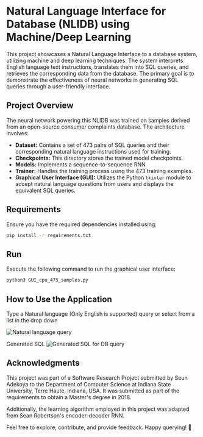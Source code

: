 # Natural Language Interface for Database (NLIDB) using Machine/Deep Learning

This project showcases a Natural Language Interface to a database system, utilizing machine and deep learning techniques. The system interprets English language text instructions, translates them into SQL queries, and retrieves the corresponding data from the database. The primary goal is to demonstrate the effectiveness of neural networks in generating SQL queries through a user-friendly interface.

## Project Overview

The neural network powering this NLIDB was trained on samples derived from an open-source consumer complaints database. The architecture involves:

- **Dataset:** Contains a set of 473 pairs of SQL queries and their corresponding natural language instructions used for training.
- **Checkpoints:** This directory stores the trained model checkpoints.
- **Models:** Implements a sequence-to-sequence RNN
- **Trainer:** Handles the training process using the 473 training examples.
- **Graphical User Interface (GUI):** Utilizes the Python `tkinter` module to accept natural language questions from users and displays the equivalent SQL queries.

## Requirements

Ensure you have the required dependencies installed using:

```bash
pip install -r requirements.txt
```


## Run

Execute the following command to run the graphical user interface:

```bash
python3 GUI_cpu_473_samples.py
```

## How to Use the Application
Type a Natural language (Only English is supported) query or select from a list in the drop down

![Natural language query](https://github.com/algorithm707/SeunAdekoya-git/blob/master/Translation_NaturalLang_to_sql/doc/gui_user_2.png)


Generated SQL 
![Generated SQL for DB query](https://github.com/algorithm707/SeunAdekoya-git/blob/master/Translation_NaturalLang_to_sql/doc/gui_user_3.png)


## Acknowledgments
This project was part of a Software Research Project submitted by Seun Adekoya to the Department of Computer Science at Indiana State University, Terre Haute, Indiana, USA. It was submitted as part of the requirements to obtain a Master's degree in 2018.

Additionally, the learning algorithm employed in this project was adapted from Sean Robertson's encoder-decoder RNN.


Feel free to explore, contribute, and provide feedback. Happy querying! 🚀

